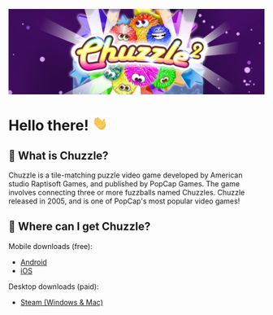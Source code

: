 ![Header](https://github.com/chuzzIe/.github/raw/main/profile/chuzzleheader.png "Header")
# Hello there! <img src="https://github.com/waImart/waImart/blob/main/assets/wave.gif?raw=true" width="30px">

## 🤔 What is Chuzzle?
Chuzzle is a tile-matching puzzle video game developed by American studio Raptisoft Games, and published by PopCap Games. The game involves connecting three or more fuzzballs named Chuzzles. Chuzzle released in 2005, and is one of PopCap's most popular video games!

## 🤨 Where can I get Chuzzle?
Mobile downloads (free):
- [Android](https://play.google.com/store/apps/details?id=com.raptisoft.Chuzzle2)
- [iOS](https://apps.apple.com/us/app/chuzzle-2/id1367469846)

Desktop downloads (paid):
- [Steam (Windows & Mac)](https://store.steampowered.com/app/3310/Chuzzle_Deluxe/)
